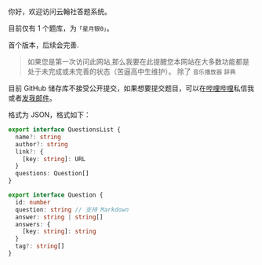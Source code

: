 你好，欢迎访问云翰社答题系统。

目前仅有 1 个题库，为`「星月银0」`。

首个版本，后续会完善.

> 如果您是第一次访问此网站,那么我要在此提醒您本网站在大多数功能都是处于未完成或未完善的状态（苦逼高中生维护）。
> 除了 `音乐播放器` `辞典`

目前 GitHub 储存库不接受公开提交，如果想要提交题目，可以在[哔哩哔哩](https://space.bilibili.com/650631530)私信我或者[发我邮件](mailto:liyufeng0628@outlook.com)。

格式为 JSON，格式如下：

```typescript
export interface QuestionsList {
  name?: string
  author?: string
  link?: {
    [key: string]: URL
  }
  questions: Question[]
}

export interface Question {
  id: number
  question: string // 支持 Markdown
  answer: string | string[]
  answers: {
    [key: string]: string
  }
  tag?: string[]
}
```
